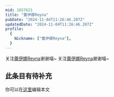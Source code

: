 ```yaml
---
mid: 1657621
title: "蕾伊娜Reyna"
pubDate: "2024-11-04T11:26:46.207Z"
updatedDate: "2024-11-04T11:26:46.207Z"
profile:
  {
    Nickname: ["蕾伊娜Reyna"],
  }
---
```


关注[蕾伊娜Reyna](https://space.bilibili.com/1657621)谢谢喵~ 关注[蕾伊娜Reyna](https://space.bilibili.com/1657621)谢谢喵~

## 此条目有待补充
你可以在[这里](https://github.com/Yuhanawa/VTuber.ICU-Content/edit/master/v/蕾伊娜Reyna/index.md)编辑本文
